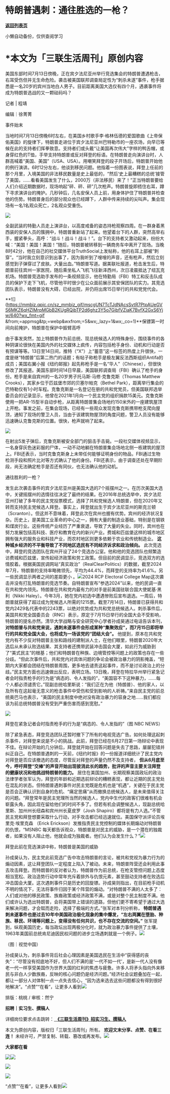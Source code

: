 # 特朗普遇刺：通往胜选的一枪？

[**返回列表页**](/gzh/三联生活周刊)

小懒自动备份，仅供查阅学习

# ***本文为「三联生活周刊」原创内容**

  
  

美国东部时间7月13日傍晚，正在宾夕法尼亚州举行竞选集会的特朗普遭遇枪击，右耳受伤但并无生命危险。袭击被美国联邦调查局定性为“刺杀未遂”事件，枪手据悉是一名20岁的宾州当地白人男子。目前距离美国大选仅有四个月，遇袭事件将成为特朗普选战的又一颗砝码吗？  

  
  

记者 | 程靖

编辑｜徐菁菁

事件始末

当地时间7月13日傍晚6时左右，在美国乡村歌手李·格林伍德的爱国歌曲《上帝保佑美国》的旋律下，特朗普走进位于宾夕法尼亚州巴特勒市的一座农场，向早已等候在此的支持者们挥拳致意。支持者们或头戴“让美国再次伟大”字样的鸭舌帽，或身穿红色的T恤，手举支持特朗普或反对拜登的标语。在特朗普走向演讲台时，人群高喊着“美国、美国”（USA、USA）。用嘲笑拜登的段子开场后，特朗普开始他的例行演讲。6时12分左右，他谈到移民问题。他指着一份图表说，拜登上任前的那个月里，入境美国的非法移民数量是史上最低的，“然后‘史上最糟糕的总统’接管了美国，……看看美国发生了什么，2000万（非法移民）来了！”正当特朗普要给人们介绍近期数据时，现场响起“砰、砰、砰”几次枪声。特朗普旋即捂住右耳，蹲下寻求演讲台的掩护。几秒钟后，几名安保人员上前，用身体护住了特朗普并检查他的伤势。特朗普身后的部分观众也已经蹲下，人群中传来持续的尖叫声。集会现场有一名1名观众死亡，2名观众受重伤。

![](https://mmbiz.qpic.cn/mmbiz_gif/c2Sib3Mp7pOMBHyT03Ebvm764wcXcxV90g7K0mic9NZpbz26DUG8FFyycdgcWO3Khc5MUm19JAq8QKaU2ibnT3GPw/640?wx_fmt=gif&from;=appmsg)

全副武装的特勤人员走上演讲台，以高度戒备的姿态持枪观察四周。在一群身着黑西装的安保人员的簇拥中，特朗普重新站了起来。他望着台下的人群，突然高举右手，握紧拳头，高呼：“战斗！战斗！战斗！”。台下的支持者又激动起来，纷纷大喊：“美国！美国！美国！”随后，特朗普被转移到一辆商务车中离开了现场。当晚8时42分，他在自己的社交媒体平台TruthSocial上发帖称，他的右耳上部被“刺穿”。“当时我立刻意识到出事了，因为我听到了嗖嗖的声音，还有枪声，然后立刻感觉到子弹穿过了皮肤。大量出血。”特朗普写道。据美联社报道，枪击发生后，特朗普前往宾州一家医院，随后乘坐私人飞机飞往新泽西州，次日凌晨抵达了纽瓦克机场。特朗普竞选助手发布的一条视频显示，他在特勤局（FBI）特工和反击队成员的保护下走下飞机，尽管他平时很少在公众面前展示其安保团队的实力。其竞选团队表示，特朗普没有大碍，已经出院，并仍将出席15日举行的共和党党代会。

**![](https://mmbiz.qpic.cn/sz_mmbiz_gif/mscgUN7TcTJdNAcsSvtR7PtpAUeGVS6MKZ6qHZIMrpMGbB2KUgRQibTP2d6ghz3Y5o7GibfVZiaK7BvfX2GxS6Yjw/640?wx_fmt=gif
&from;=appmsg&tp;=webp&wxfrom;=5&wx;_lazy=1&wx;_co=1)**保镖第一时间向前掩护，特朗普在保护中振臂高呼

由于事发突然，加上特朗普作为前总统、现总统候选人的特殊身份，围绕事件的各种阴谋论很快在美国内外的社交媒体上疯传，内容包括枪手身份、动机和行动是否有预谋等等。13日至14日间，推特（“X”）上“蓄意”这一标签的热度上升很快，一度是继“特朗普”后第二热门的话题；有帖子称枪手是极左翼反法西斯组织Antifa的成员；美国右翼小报《纽约邮报》起先称枪手是一名“华人”（Chinese），但很快修改了其报道。美国东部时间14日早晨，美国联邦调查局（FBI）确认了枪手的身份。枪手是来自宾州的一名20岁男子托马斯·马修·克鲁克斯（Thomas
Matthew Crooks），其家乡位于匹兹堡市郊的贝塞尔帕克（Bethel
Park），距离举行集会的巴特勒仅有1小时车程。克鲁克斯是一名登记在册的共和党党员，但美国联邦选举委员会的记录显示，他曾在2021年1月向一个民主党的组织捐款15美元。克鲁克斯使用一把AR-15型半自动步枪，从距离特朗普集会场地约150米外的一座建筑屋顶上开枪。事发之前，在集会现场，已经有一些观众发现克鲁克斯携带枪支爬向屋顶，通知了现场的警卫人员，当由于该建筑物屋顶的角度问题，警卫人员没有能够迅速确认克鲁克斯的位置。很快，枪声就响了起来。

![](https://mmbiz.qpic.cn/mmbiz_gif/c2Sib3Mp7pOMBHyT03Ebvm764wcXcxV905zjAbibHu0qCWC3gypQCddxl97ODFGoWUW60rYrFjq2V20SxrzEXmibQ/640?wx_fmt=gif&from;=appmsg)

在射出5发子弹后，克鲁克斯被安全部门的狙击手击毙。一段社交媒体视频显示，一名身穿灰色迷彩服的尸体，一动不动地躺在特朗普集会场地北侧一栋建筑的屋顶上。FBI还表示，当时克鲁克斯身上未带任何能够证明身份的物品，FBI通过生物检测手段和照片比对等方式确认了他的身份。FBI还表示，由于调查还处在早期阶段，尚无法确定枪手是否还有同伙，也无法确认他的动机。

通往胜利的一枪？

发生此次袭击事件的宾夕法尼亚州是美国大选的7个摇摆州之一。在历次美国大选中，关键摇摆州的选情往往决定了最终的结果。在2016年总统选举中，宾夕法尼亚州打破了多年的民主党投票模式，选择了共和党候选人特朗普，但在2020年又转而支持民主党候选人拜登。事实上，拜登就出生于宾夕法尼亚州的斯克兰顿（Scranton）。但这并不意味着，拜登此次在宾州也握有优势。宾州的经济状况复杂。历史上，是美国工业革命的中心之一，拥有大量的制造业基础，特别是在钢铁和煤炭行业。这些传统产业经历了严重衰退，导致了大量的失业。同时，宾州也在努力发展包括高科技、医疗和教育在内的新兴产业。费城和匹兹堡这样的城市地区拥有强大的服务业和科技产业，而农村地区则更多依赖于农业和传统制造业。
**这种城乡经济的不平衡导致了不同地区选民有不同经济诉求和政治倾向。**
此次竞选中，拜登的竞选团队在宾州开设了24个竞选办公室。他和他的竞选团队也频繁造访费城和匹兹堡，宣传起经济政策和劳工政策。但目前的民调显示，竞选双方的选情胶着。根据美国民调网站“真实政治”（RealClearPolitics）的数据，截至2024年7月，特朗普的支持率略微领先，平均为44.4%，而拜登的支持率为41.6%。另一些民调显示两者之间的差距更小
。![](https://mmbiz.qpic.cn/mmbiz_png/c2Sib3Mp7pOMBHyT03Ebvm764wcXcxV90c87ASTapOo5kzO9F2ia4qI5tW7EdPcicl3DBWko8rWBCY47Y3eLnYf0g/640?wx_fmt=png&from;=appmsg)2024
RCP Electoral College
Map这次袭击并没有打乱特朗普的竞选节奏。自特朗普宣布“参选2024”以来，他的民调一直在共和党内领先。特朗普在共和党内最有力的对手是前美国驻联合国大使妮基·黑利（Nikki
Haley）。今年3月，她在党内初选中遭遇惨败后宣布退选。一周后，特朗普就获得了超过成为党候选人所需的1215票。截至7月14日，特朗普已获得共和党内2429名代表中的2243票，以绝对优势成为共和党总统候选人。刺杀事件后，美国共和党全国委员会（RNC）表示，原定于7月15日举行的全国大会不受影响，特朗普的提名亦然。清华大学战略与安全研究中心学者孙成昊通过电话告诉本刊，
**对特朗普与共和党来说，遇刺未遂事件会形成某种“集聚效应”，而7月15日即将举行的共和党全国大会，也将成为一场该党的“团结大会”。**
他提到，原本在共和党党内有不少反对特朗普主张和路线的建制派人士，在他们眼里，特朗普2020年大选后从未承认败选结果、其支持者还携带武装冲击国会大厦，如此行为威胁到了“美式民主”的根基；他们和特朗普在种族、边境管控等问题上的政策也存在一些分歧。“但此次事件后，共和党内对具体问题的争论会被政治暴力的阴影掩盖，“短期内大家都会团结在特朗普周围，更多地去谴责这起事件，而不是讨论政治上的分歧。”民主党方面也迅速做出反应，表明立场。13日晚，拜登在特拉华州举行紧急记者会时指责枪手的行为是“病态的、令人发指的”，“美国容不下这种暴力，……每个人都必须谴责它。”现副总统哈里斯说：“我们正在为他（特朗普）、他的家人，以及所有在这起毫无意义的枪击事件中受伤和受到影响的人祈祷。”来自民主党的前总统奥巴马也表示，“美国的民主制度中绝对没有政治暴力的容身之地……我们都应该为前总统特朗普没有受到严重伤害而感到宽慰。”

![](https://mmbiz.qpic.cn/mmbiz_jpg/c2Sib3Mp7pOMBHyT03Ebvm764wcXcxV90L3gPr8BkM4yUkIGBSdqaHUbe9Iaib2EoibsHvBTgVsvzuYCeFkF9Ogeg/640?wx_fmt=jpeg&from;=appmsg)

拜登在紧急记者会时指责枪手的行为是“病态的、令人发指的”（图 NBC NEWS）

除了紧急表态，拜登竞选团队还暂时撤下了所有的电视竞选广告。如何处理这起刺杀事件，对拜登来说是不小的挑战。此前，拜登已经在6月27日第一场辩论中表现不佳。在辩论开始的几分钟后，拜登就开始在回答问题是失去了思路，屡屡犯错并纠正自己。在特朗普遇刺的一天前，《纽约时报》的一份报道详细统计了民主党内对拜登是否应该撤选的态度，尽管反对拜登的声量仍然不及支持者，
**但从6月底至今，呼吁拜登“交棒”的声音开始出现彼消此长的趋势，批评的声音主要关注拜登的健康状况和他挑战特朗普的能力。**
居住在美国加州、长期观察美国政坛的政治法律学者张军认为，拜登的年龄和近期选前辩论的糟糕表现，都让近期的民主党处在混乱的状态。但特朗普遇刺事件对民主党既是危机也是“机遇”，关键在于民主党是否会正确认识到自身的危机、“痛定思痛”从而撤换总统候选人，是未来值得关注的问题。“拜登常年是民主党理所当然的候选人，党内中生代的政客们很难有机会崭露头角，因此现在留给他们的时间不多了。但若有机会调整候选人，现副总统哈里斯、加州州长纽森和宾州州长夏皮罗（Josh
Shapiro）都将是有力人选。”不管民主党和拜登想要采取什么行动，对手攻击都已经迅速就位。美国保守派评论员埃里克·埃里克森 （Erick
Erickson）发推指责民主党控制的媒体长期煽动对特朗普的仇恨，“MSNBC
每天都告诉观众，特朗普是对民主的威胁，是一个潜在的独裁者，如果没有人阻止他，他就会成为独裁者。他们认为会发生什么？”![](https://mmbiz.qpic.cn/mmbiz_jpg/c2Sib3Mp7pOMBHyT03Ebvm764wcXcxV908icTJzyhyKuyb7hiaCz0tX6MdMibyZxpdHIJ8r1vNpoib0E6Sf4oiaSTcMw/640?wx_fmt=jpeg&from;=appmsg)

拜登此前在竞选演讲中称，特朗普是美国的威胁

孙成昊认为，民主党此前竞选广告中攻击特朗普的言论，被共和党视为暴力行为的煽动因素，这让拜登团队一定程度上陷入了被动。未来，特朗普阵营还会利用此事去攻击拜登。而特朗普的反对者认为，特朗普作为前总统，在枪支管控问题上态度相当宽松、政治造势行动中常年充斥着排外与仇恨元素，甚至鼓动支持者在败选后冲击国会大厦。这次遇刺事件只是历史的回旋镖。孙成昊则指出，在目前枪手动机不明的情况下，无法将事件归因于某个阵营的煽动。“对特朗普不满的人太多了：人们或对他的移民政策、族裔政策或经济政策不满，或是对整个民主制度不满。他们或许认为选出特朗普，会将美国带上错误的道路，但他们更不寄希望于通过大选来解决问题，才会铤而走险，选择了极端的方式。”张军对本刊分析称，
**特朗普遇刺未遂事件也是过去10年中美国政治极化现象的集中爆发，“左右两翼在堕胎、种族、移民、环境等问题上，变得没有任何共识，也不存在交流的空间。”**
张军提到，纵观美国历史，每当政坛出现两极分化时，就为政治暴力事件提供了土壤，1963年美国前总统肯尼迪因民权问题的进步立场遇刺就是一个例子。![](https://mmbiz.qpic.cn/mmbiz_jpg/c2Sib3Mp7pOMBHyT03Ebvm764wcXcxV90ncExc1wPHfjZaYxiatkpBwsHHJZ8rjpoXtvzGWuJIFAvkRIHIiaS6ekw/640?wx_fmt=jpeg&from;=appmsg)

（图｜视觉中国）

孙成昊认为，刺杀事件背后社会心理因素是美国选民在生活中“获得感的丧失”：“尽管没有彻底地不好，但人们不满的是‘一代不如一代’，是新一代人没有像老一代一样享受美国作为世界大国的红利的焦虑与疲惫。许多人将矛头指向外来移民与非白人少数族裔，反映的核心问题仍是经济问题。”经济社会议题叠加在一起，都让一部分人对体制一点一点失去信心，“因为选来选去这些问题都没有得到很好地解决”。“点赞”“在看”，让更多人看到![](https://mmbiz.qpic.cn/mmbiz_gif/c2Sib3Mp7pON9hkSZwdTibRHNZSMPyiapUCHJwlyoZVBC3SfmPmF0VKjkm3NiaToQloHFJ6icyicqZnqgXp6pSQJt5gg/640?wx_fmt=gif&from;=appmsg&wxfrom;=5&wx;_lazy=1&tp;=wxpic)  
  
  
  
  
  

排版：桃桃 / 审核：然宁

  
 **招聘｜实习生、撰稿人**  

详细岗位要求点击跳转：[
**《三联生活周刊》招实习生、撰稿人**](http://mp.weixin.qq.com/s?__biz=MTc5MTU3NTYyMQ==&mid=2651136871&idx=3&sn=f1c0777fe9d31881e5dfca68ebc2937f&chksm=5907324d6e70bb5b3546dfe1c7b31b5fe05664bebbf36356ba9a1a352e0678444cad62875ad4&scene=21#wechat_redirect)

本文为原创内容，版权归「三联生活周刊」所有。 **欢迎文末分享、点赞、在看三连！**
未经许可，严禁复制、转载、篡改或再发布。![](https://mmbiz.qpic.cn/sz_mmbiz_png/Gg7Qtoh7Aic9ZTmAdCc80b4nD7xicgPt863QWU7oNswDx19XrjfTtSl8QwatY2EEZGuNd1WRRiapDZjcDhTnNYmBg/640?wx_fmt=other&wxfrom;=5&wx;_lazy=1&wx;_co=1&retryload;=1&tp;=webp)

 **大家都在看**

  
[![](https://mmbiz.qpic.cn/mmbiz_jpg/c2Sib3Mp7pON1YtOINUqFu4M44zhHwU7ABUSrFdFuNbAeJcDicsZpLHVYDgrDYubErnyvdon4ITYxxyPsyrJTCIg/640?wx_fmt=jpeg&from;=appmsg&wxfrom;=5&wx;_lazy=1&wx;_co=1&tp;=wxpic)](http://mp.weixin.qq.com/s?__biz=MTc5MTU3NTYyMQ==&mid=2651401680&idx=1&sn=dfd2a17d689750792531c44090163df6&chksm=590b3cfa6e7cb5ecd86e26967e3874f7361f364deb0a2bb580a6666fe64bf38c1b0f203695b6&scene=21#wechat_redirect)[![](https://mmbiz.qpic.cn/mmbiz_png/c2Sib3Mp7pON0bbrxg4QicUAd8sMJf0GVqZnKOrsvpCKxP1QAar3eDsBLbp1eibxxfPnbG74PvG1NcYbkhpDvn73g/640?wx_fmt=png&from;=appmsg&tp;=wxpic&wxfrom;=5&wx;_lazy=1&wx;_co=1)](http://mp.weixin.qq.com/s?__biz=MTc5MTU3NTYyMQ==&mid=2651403158&idx=1&sn=5e9a7c759176bd584b804b8d582e6630&chksm=590b22bc6e7cabaac886fd52c54436e57216ed8262977a5313907fd2249d4dccfeeee4ddd30e&scene=21#wechat_redirect)  

![](https://mmbiz.qpic.cn/sz_mmbiz_png/Gg7Qtoh7Aic9ZTmAdCc80b4nD7xicgPt86k1kgpU51hWCHjV92ryhVW35PLCvLhxLw9XDhXjgeDyZhHSx5EbRcfg/640?wx_fmt=other&wxfrom;=5&wx;_lazy=1&wx;_co=1&retryload;=1&tp;=webp)

  

[![](https://mmbiz.qpic.cn/mmbiz_jpg/c2Sib3Mp7pOMBHyT03Ebvm764wcXcxV90NgmpjB12aNib6icwC4hJ64z1wVLaS0qSXVZ4u6PyHYDFgb8Sepia9GNibQ/640?wx_fmt=jpeg&from;=appmsg)]()

  
  
“点赞”“在看”，让更多人看到![](https://mmbiz.qpic.cn/mmbiz_gif/c2Sib3Mp7pON9hkSZwdTibRHNZSMPyiapUCHJwlyoZVBC3SfmPmF0VKjkm3NiaToQloHFJ6icyicqZnqgXp6pSQJt5gg/640?wx_fmt=gif&from;=appmsg&wxfrom;=5&wx;_lazy=1&tp;=wxpic)

